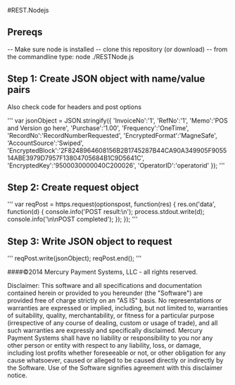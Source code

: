 #REST.Nodejs

## Prereqs

-- Make sure node is installed
-- clone this repository (or download)
-- from the commandline type:  node ./RESTNode.js

## Step 1: Create JSON object with name/value pairs

Also check code for headers and post options

'''
var jsonObject = JSON.stringify({
'InvoiceNo':'1',
'RefNo':'1',
'Memo':'POS and Version go here',
'Purchase':'1.00',
'Frequency':'OneTime',
'RecordNo':'RecordNumberRequested',
'EncryptedFormat':'MagneSafe',
'AccountSource':'Swiped',
'EncryptedBlock':'2F8248964608156B2B1745287B44CA90A349905F905514ABE3979D7957F13804705684B1C9D5641C',
'EncryptedKey':'9500030000040C200026',
'OperatorID':'operatorid'
});
'''

## Step 2: Create request object

'''
var reqPost = https.request(optionspost, function(res) {
    res.on('data', function(d) {
        console.info('POST result:\n');
        process.stdout.write(d);
        console.info('\n\nPOST completed');
    });
});
'''

## Step 3: Write JSON object to request

'''
reqPost.write(jsonObject);
reqPost.end();
'''

####©2014 Mercury Payment Systems, LLC - all rights reserved.

Disclaimer: This software and all specifications and documentation contained herein or provided to you hereunder (the "Software") are provided free of charge strictly on an "AS IS" basis. No representations or warranties are expressed or implied, including, but not limited to, warranties of suitability, quality, merchantability, or fitness for a particular purpose (irrespective of any course of dealing, custom or usage of trade), and all such warranties are expressly and specifically disclaimed. Mercury Payment Systems shall have no liability or responsibility to you nor any other person or entity with respect to any liability, loss, or damage, including lost profits whether foreseeable or not, or other obligation for any cause whatsoever, caused or alleged to be caused directly or indirectly by the Software. Use of the Software signifies agreement with this disclaimer notice.

